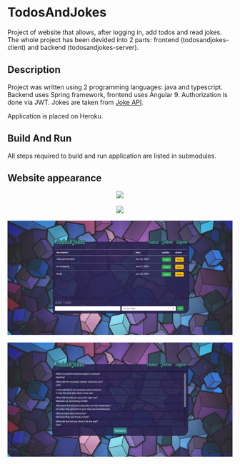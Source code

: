 # TodosAndJokes

Project of website that allows, after logging in, add todos and read jokes. The whole project has been devided into 2 parts: frontend (todosandjokes-client) and backend (todosandjokes-server).

## Description

Project was written using 2 programming languages: java and typescript. Backend uses Spring framework, frontend uses Angular 9. Authorization is done via JWT. Jokes are taken from [Joke API](https://official-joke-api.appspot.com/random_ten). 

Application is placed on Heroku.

## Build And Run

All steps required to build and run application are listed in submodules. 

## Website appearance

<p align="center"> 
<img src="https://github.com/mateuszgrzelak/todosandjokes/blob/master/github_img/login.gif">
</p>

<p align="center"> 
<img src="https://github.com/mateuszgrzelak/todosandjokes/blob/master/github_img/content.gif">
</p>

<p align="center"> 
<img src="https://github.com/mateuszgrzelak/todosandjokes/blob/master/github_img/todosList.png">
</p>

<p align="center"> 
<img src="https://github.com/mateuszgrzelak/todosandjokes/blob/master/github_img/jokesList.png">
</p>
